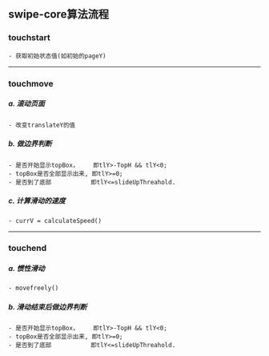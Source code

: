 ## swipe-core算法流程

### touchstart 
    - 获取初始状态值(如初始的pageY)
    
---

### touchmove
##### a. 滚动页面
    - 改变translateY的值
##### b. 做边界判断
    - 是否开始显示topBox，    即tlY>-TopH && tlY<0;
    - topBox是否全部显示出来, 即tlY>=0;
    - 是否到了底部           即tlY<=slideUpThreahold.
##### c. 计算滑动的速度
    - currV = calculateSpeed() 
    
---

### touchend
##### a. 惯性滑动
    - movefreely()
##### b. 滑动结束后做边界判断
    - 是否开始显示topBox，    即tlY>-TopH && tlY<0;
    - topBox是否全部显示出来, 即tlY>=0;
    - 是否到了底部           即tlY<=slideUpThreahold.

   
